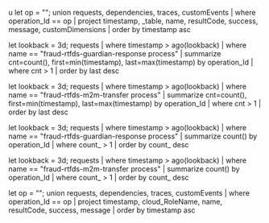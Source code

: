 u let op = "<PASTE operation_Id>";
union requests, dependencies, traces, customEvents
| where operation_Id == op
| project timestamp, _table, name, resultCode, success, message, customDimensions
| order by timestamp asc



let lookback = 3d;
requests
| where timestamp > ago(lookback)
| where name == "fraud-rtfds-guardian-response process"
| summarize cnt=count(), first=min(timestamp), last=max(timestamp) by operation_Id
| where cnt > 1
| order by last desc


let lookback = 3d;
requests
| where timestamp > ago(lookback)
| where name == "fraud-rtfds-m2m-transfer process"
| summarize cnt=count(), first=min(timestamp), last=max(timestamp) by operation_Id
| where cnt > 1
| order by last desc



let lookback = 3d;
requests
| where timestamp > ago(lookback)
| where name == "fraud-rtfds-guardian-response process"
| summarize count() by operation_Id
| where count_ > 1
| order by count_ desc


let lookback = 3d;
requests
| where timestamp > ago(lookback)
| where name == "fraud-rtfds-m2m-transfer process"
| summarize count() by operation_Id
| where count_ > 1
| order by count_ desc



let op = "<paste operation_Id>";
union requests, dependencies, traces, customEvents
| where operation_Id == op
| project timestamp, cloud_RoleName, name, resultCode, success, message
| order by timestamp asc